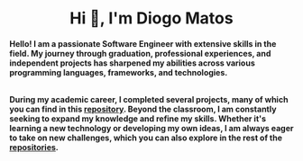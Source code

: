 <h1 align='center'> Hi 👋, I'm Diogo Matos</h1>
<h4>Hello! I am a passionate Software Engineer with extensive skills in the field. My journey through graduation, professional experiences, and independent projects has sharpened my abilities across various programming languages, frameworks, and technologies.
<br><br>
  
During my academic career, I completed several projects, many of which you can find in this [repository](https://github.com/DiogoMatos10/Uni). Beyond the classroom, I am constantly seeking to expand my knowledge and refine my skills. Whether it's learning a new technology or developing my own ideas, I am always eager to take on new challenges, which you can also explore in the rest of the [repositories](https://github.com/DiogoMatos10?tab=repositories).</h4>
